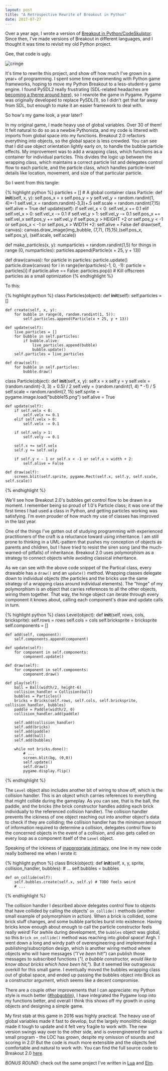 ```yaml
---
layout: post
title: "A Retrospective Rewrite of Breakout in Python"
date: 2017-07-27
---
```


Over a year ago, I wrote a version of [Breakout in Python/CodeSkulptor](http://katieamazing.com/blog/2016/05/19/breakout-in-python). Since then, I've made versions of Breakout in different languages, and I thought it was time to revisit my old Python project.

Gee, that code is ugly.

![cringe](https://media.giphy.com/media/d40ImzxOmRC0M/giphy.gif)

It's time to rewrite this project, and show off how much I've grown in a year+ of programming. I spent some time experimenting with Python game frameworks, hoping to move my Python Breakout to a less-student-y game engine. I found PySDL2 really frustrating (SDL-related headaches are [becoming a theme around here](http://katieamazing.com/blog/2017/07/03/C%C3%A9u-Game)), so I rewrote the game in Pygame. Pygame was originally developed to replace PySDL(1), so I didn't get that far away from SDL, but enough to make it an easier framework to deal with.

So how's my game look, a year later?

In my original game, I made heavy use of global variables. Over 30 of them! It felt natural to do so as a newbie Pythonista, and my code is littered with imports from global space into my functions. Breakout 2.0 refactors everything into objects, so the global space is less crowded. You can see that I did use object orientation lightly early on, to handle the bubble particle effects. My improvement was to add a wrapping class, which functions as a container for individual particles. This divides the logic up between the wrapping class, which maintains a correct particle list and delegates control flow to each particle, and the particle class, which handles particle-level details like location, movement, and size of that particular particle.

So I went from this tangle:

{% highlight python %}
particles = []                    # A global container
class Particle:
    def __init__(self, x, y):
        self.pos_x = x
        self.pos_y = y
        self.vel_y = random.randint(1, 4)*-1
        self.vel_x = random.randint(-3,3)+.5
        self.scale = random.randint(7,15)
        self.alive = True
    def update(self):
        if self.vel_x < 0:
            self.vel_x += 0.1
        elif self.vel_x > 0:
            self.vel_x -= 0.1
        if self.vel_y > 1:
            self.vel_y -= 0.1
        self.pos_x += self.vel_x
        self.pos_y += self.vel_y
        if self.pos_y > HEIGHT +2 or self.pos_y < -1 or self.pos_x < -1 or self.pos_x > WIDTH +2:
            self.alive = False
    def draw(self, canvas):
        canvas.draw_image(img_bubble, (7,7), (15,15),(self.pos_x, self.pos_y), (self.scale, self.scale))

def make_particles(x, y):
    numparticles = random.randint(1,5)
    for things in range (0, numparticles):
        particles.append(Particle(x + 25, y + 13))

def draw(canvas):
  for particle in particles:
      particle.update()
      particle.draw(canvas)
  for i in range(len(particles)-1, 0, -1):
      particle = particles[i]
      if particle.alive == False:
          particles.pop(i)    # Kill offscreen particles as a small optimization
{% endhighlight %}

To this:

{% highlight python %}
class Particles(object):
    def __init__(self):
        self.particles = []

    def create(self, x, y):
        for bubble in range(0, random.randint(1, 5)):
            self.particles.append(Particle(x + 25, y + 13))

    def update(self):
        live_particles = []
        for bubble in self.particles:
            if bubble.alive:
                live_particles.append(bubble)
                bubble.update()
        self.particles = live_particles

    def draw(self):
        for bubble in self.particles:
            bubble.draw()


class Particle(object):
    def __init__(self, x, y):
        self.x = x
        self.y = y
        self.velx = (random.randint(-3, 3) + 0.5) / 2
        self.vely = (random.randint(1, 4) * -1) / 5
        self.scale = random.randint(7, 15)
        self.sprite = pygame.image.load("bubble15.png")
        self.alive = True

    def update(self):
        if self.velx < 0:
            self.velx += 0.1
        elif self.velx > 0:
            self.velx -= 0.1

        if self.vely > 1:
            self.vely -= 0.1

        self.x += self.velx
        self.y += self.vely

        if self.y < - 1 or self.x < -1 or self.x > width + 2:
            self.alive = False

    def draw(self):
        screen.blit(self.sprite, pygame.Rect(self.x, self.y, self.scale, self.scale))
{% endhighlight %}

We'll see how Breakout 2.0's bubbles get control flow to be drawn in a moment. I remember being so proud of 1.0's Particle class; it was one of the first times I had used a class in Python, and getting particles working was satisfying. I'm even prouder of how much my use of classes has improved in the last year.

One of the things I've gotten out of studying programming with experienced practitioners of the craft is a reluctance toward using inheritance. I am still prone to thinking in a UML-pattern that pushes my conception of objects as parents and children, but I have tried to resist the siren song (and the much-warned-of pitfalls) of inheritance. Breakout 2.0 uses polymorphism as a strategy to connect objects while avoiding classical inheritance.

As we can see with the above code snippet of the Partical class, every drawable has a ```draw()``` and an ```update()``` method. Wrapping classes delegate down to individual objects (the particles and the bricks use the same strategy of a wrapping class around individual elements). The "hinge" of my polymorphism is an object that carries references to all the other objects, wiring them together. That way, the hinge object can iterate through every component it knows about, calling each component's draw and update calls in turn.

{% highlight python %}
class Level(object):
    def __init__(self, rows, cols, bricksprite):
        self.rows = rows
        self.cols = cols
        self.bricksprite = bricksprite
        self.components = []

    def add(self, component):
        self.components.append(component)

    def update(self):
        for component in self.components:
            component.update()

    def draw(self):
        for component in self.components:
            component.draw()

    def play(self):
        ball = Ball(width/2, height-6)
        collision_handler = Collision(ball)
        bubbles = Particles()
        bricks = Bricks(self.rows, self.cols, self.bricksprite, collision_handler, bubbles)
        paddle = Paddle(width/2, 0)
        collision_handler.add(paddle)

        self.add(collision_handler)
        self.add(bricks)
        self.add(paddle)
        self.add(ball)
        self.add(bubbles)

        while not bricks.done():
            # ...
            screen.blit(bg, (0,0))
            self.update()
            self.draw()
            pygame.display.flip()
{% endhighlight %}

The ```Level``` object also includes another bit of wiring to show off, which is the collision handler. This is an object which carries references to everything that might collide during the gameplay. As you can see, that is the ball, the paddle, and the bricks (the brick constructor handles adding each brick individually to the referenced collision handler). The collision handler prevents the ickiness of one object reaching out into another object's data to check if they are colliding; the collision handler has the minimum amount of information required to determine a collision, delegates control flow to the concerned objects in the event of a collision, and also gets called on every loop as a component itself of the ```Level``` object.

Speaking of the ickiness of [inappropriate intimacy](http://wiki.c2.com/?InappropriateIntimacy), one line in my new code really bothered me when I wrote it:

{% highlight python %}
class Brick(object):
    def __init__(self, x, y, sprite, collision_handler, bubbles):
        # ...
        self.bubbles = bubbles

    def on_collide(self):
        self.bubbles.create(self.x, self.y) # TODO feels weird
        # ...
{% endhighlight %}

The collision handler I described above delegates control flow to objects that have collided by calling the objects' ```on_collide()``` methods (another small example of polymorphism in action). When a brick is collided, some brick stuff changes, and some bubble particles burst into existence. Having bricks know enough about enough to call the particle constructor feels really weird! For awhile during development, the ```bubbles``` object was global, so this ```Brick on_collide()``` method was reaching into *global space*! Argh. I went down a long and windy path of overengineering and implemented a publishing/subscription design, which is another wiring method where objects who will have messages (*"I've been hit!"*) can publish those messages to subscribed functions (*"I, a bubble constructor, would like to know about bricks which have been hit,"*). But it seemed like outrageous overkill for this small game. I eventually moved the bubbles wrapping class out of global space, and ended up passing the bubbles object into Brick as a constructor argument, which seems like a decent compromise.

There are a couple other improvements that I can appreciate: my Python style is much better ([#hobgoblin](https://www.python.org/dev/peps/pep-0008/#a-foolish-consistency-is-the-hobgoblin-of-little-minds)), I have integrated the Pygame loop into my functions better, and overall I think this shows off my growth in using objects and designing a simple game.

My first stab at this game in 2016 was highly practical. The heavy use of global variables made it fast to develop, but the largely monolithic design made it tough to update and it felt very fragile to work with. The new version swings way over to the other side, and is overengineered for such a small program - the LOC has grown, despite my omission of sounds and scoring in 2.0! But the code is much more extensible and the objects feel comfortable and natural to work with. You can find the full source code to Breakout 2.0 [here](https://github.com/katieamazing/breakout/blob/master/Snake-Flavored-pygame.py).

*BONUS ROUND:* check out the same project I've written in [Lua](https://github.com/katieamazing/breakout/blob/master/Moon-Flavored.lua) and [Elm](https://github.com/katieamazing/breakout/blob/master/Tree-Flavored.elm).
